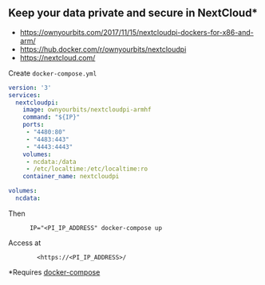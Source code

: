 ## Keep your data private and secure in NextCloud*
* https://ownyourbits.com/2017/11/15/nextcloudpi-dockers-for-x86-and-arm/
* https://hub.docker.com/r/ownyourbits/nextcloudpi
* https://nextcloud.com/

Create `docker-compose.yml`

```yaml
version: '3'
services:
  nextcloudpi:
    image: ownyourbits/nextcloudpi-armhf
    command: "${IP}"
    ports:
     - "4480:80"
     - "4483:443"
     - "4443:4443"
    volumes:
     - ncdata:/data
     - /etc/localtime:/etc/localtime:ro
    container_name: nextcloudpi

volumes:
  ncdata:
```
Then
```
      IP="<PI_IP_ADDRESS" docker-compose up
```
Access at
```
        <https://<PI_IP_ADDRESS>/
```
*Requires [docker-compose](./doc/install-docker-compose.md)
